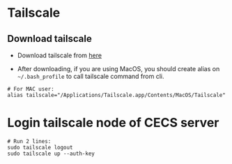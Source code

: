 # Tailscale

## Download tailscale
* Download tailscale from [here](https://tailscale.com)

* After downloading, if you are using MacOS, you should create alias on ```~/.bash_profile``` to call tailscale command from cli.
```
# For MAC user:
alias tailscale="/Applications/Tailscale.app/Contents/MacOS/Tailscale"
```

# Login tailscale node of CECS server
```
# Run 2 lines:
sudo tailscale logout
sudo tailscale up --auth-key
```
